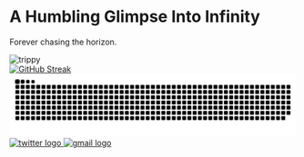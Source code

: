 # A Humbling Glimpse Into Infinity

Forever chasing the horizon.

<div>
    <img alt="trippy" src="https://i.ibb.co/FTZj1zJ/dance.gif" height="300" width="300" />
</div>

<a href="https://git.io/streak-stats" target="_blank">
    <img src="http://github-readme-streak-stats.herokuapp.com?user=AnirudhMemani&theme=dark&background=000000&card_width=696" alt="GitHub Streak" />
</a>

<picture>
  <source media="(prefers-color-scheme: dark)" srcset="https://raw.githubusercontent.com/AnirudhMemani/AnirudhMemani/output/github-snake-dark.svg" />
  <source media="(prefers-color-scheme: light)" srcset="https://raw.githubusercontent.com/AnirudhMemani/AnirudhMemani/output/github-snake.svg" />
  <img alt="github-snake" src="https://raw.githubusercontent.com/AnirudhMemani/AnirudhMemani/output/github-snake.svg" />
</picture>

<div align="left">
  <a href="https://x.com/anirudh_mem" target="_blank">
    <img src="https://raw.githubusercontent.com/maurodesouza/profile-readme-generator/master/src/assets/icons/social/twitter/default.svg" width="47" height="35" alt="twitter logo"  />
  </a>
  <a href="mailto:nemanianirudh@gmail.com" target="_blank">
    <img src="https://raw.githubusercontent.com/maurodesouza/profile-readme-generator/master/src/assets/icons/social/gmail/default.svg" width="47" height="35" alt="gmail logo" />
  </a>
</div>

<!--     <img alt="Gojo-Satoru" src="https://i.ibb.co/PjVpySF/gojo-banner-4.gif" height="300" /> -->
<!--     <img alt="trippy" src="https://i.ibb.co/ZRW46tzx/ezgif-47586a01f8b890-2.gif" height="300" /> -->
